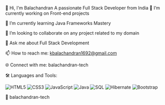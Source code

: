 👋 Hi, I'm Balachandran
A passionate Full Stack Developer from India
🔭 I’m currently working on Front-end projects

🌱 I’m currently learning Java Frameworks Mastery

👯 I’m looking to collaborate on any project related to my domain

💬 Ask me about Full Stack Development

📫 How to reach me: kbalachandran1692@gmail.com

🌐 Connect with me:
balachandran-tech

🛠️ Languages and Tools:

<p align="left">
  <img src="https://img.shields.io/badge/HTML5-E34F26?style=for-the-badge&logo=html5&logoColor=white" alt="HTML5"/>
  <img src="https://img.shields.io/badge/CSS3-1572B6?style=for-the-badge&logo=css3&logoColor=white" alt="CSS3"/>
  <img src="https://img.shields.io/badge/JavaScript-F7DF1E?style=for-the-badge&logo=javascript&logoColor=black" alt="JavaScript"/>
  <img src="https://img.shields.io/badge/Java-007396?style=for-the-badge&logo=java&logoColor=white" alt="Java"/>
  <img src="https://img.shields.io/badge/SQL-336791?style=for-the-badge&logo=mysql&logoColor=white" alt="SQL"/>
  <img src="https://img.shields.io/badge/Hibernate-59666C?style=for-the-badge&logo=hibernate&logoColor=white" alt="Hibernate"/>
  <img src="https://img.shields.io/badge/Bootstrap-563D7C?style=for-the-badge&logo=bootstrap&logoColor=white" alt="Bootstrap"/>
</p>
🚀 balachandran-tech
